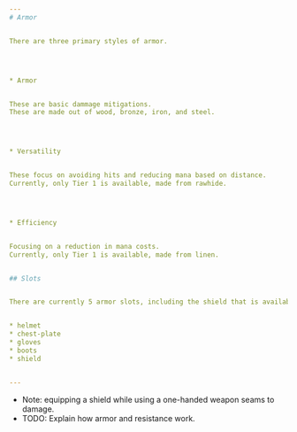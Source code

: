 ```yaml
---
# Armor


There are three primary styles of armor.




* Armor


These are basic dammage mitigations.
These are made out of wood, bronze, iron, and steel.




* Versatility


These focus on avoiding hits and reducing mana based on distance.
Currently, only Tier 1 is available, made from rawhide.




* Efficiency


Focusing on a reduction in mana costs.
Currently, only Tier 1 is available, made from linen.


## Slots


There are currently 5 armor slots, including the shield that is available while using one-handed weapons.


* helmet
* chest-plate
* gloves
* boots
* shield


---
```



* Note: equipping a shield while using a one-handed weapon seams to damage.
* TODO: Explain how armor and resistance work.
